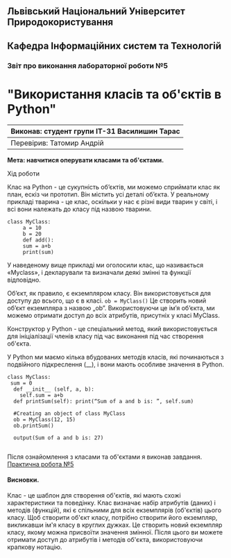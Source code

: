 ## Львівський Національний Університет Природокористування
## Кафедра Інформаційних систем та Технологій



### Звіт про виконання лабораторної роботи №5
# "Використання класів та об'єктів в Python"



| Виконав: студент групи ІТ-31 Василишин Тарас |
|----------------------------------------------|
| Перевірив: Татомир Андрій                    |


**Мета: навчитися оперувати класами та об'єктами.**


Хід роботи

Клас на Python - це сукупність об’єктів, ми можемо сприймати клас як план, ескіз чи прототип. Він містить усі деталі об’єкта.
У реальному прикладі тварина - це клас, оскільки у нас є різні види тварин у світі, і всі вони належать до класу під назвою тварини.
```
class MyClass: 
     a = 10 
     b = 20    
     def add(): 
     sum = a+b 
     print(sum)
```
У наведеному вище прикладі ми оголосили клас, що називається «Myclass», і декларували та визначали деякі змінні та функції відповідно.


Об’єкт, як правило, є екземпляром класу. Він використовується для доступу до всього, що є в класі.
```ob = MyClass()```
Це створить новий об’єкт екземпляра з назвою „ob”. Використовуючи це ім’я об’єкта, ми можемо отримати доступ до всіх атрибутів, присутніх у класі MyClass.


Конструктор у Python - це спеціальний метод, який використовується для ініціалізації членів класу під час виконання під час створення об'єкта.

У Python ми маємо кілька вбудованих методів класів, які починаються з подвійного підкреслення (__), і вони мають особливе значення в Python.
```
class MyClass:
 sum = 0
  def __init__ (self, a, b): 
    self.sum = a+b 
  def printSum(self): print(“Sum of a and b is: ”, self.sum) 
  
  #Creating an object of class MyClass 
  ob = MyClass(12, 15) 
  ob.printSum()
  
  output(Sum of a and b is: 27)
  
```

Після ознайомлення з класами та об'єктами я виконав завдання. [Практична робота №5](lab-5.py)

#### Висновки.
Клас - це шаблон для створення об'єктів, які мають схожі характеристики та поведінку.
Клас визначає набір атрибутів (даних) і методів (функцій), які є спільними для всіх екземплярів (об'єктів) цього класу.
Щоб створити об'єкт класу, потрібно створити його екземпляр, викликавши ім'я класу в круглих дужках.
Це створить новий екземпляр класу, якому можна присвоїти значення змінної. Після цього ви можете отримати доступ до атрибутів і методів об'єкта, використовуючи крапкову нотацію.

